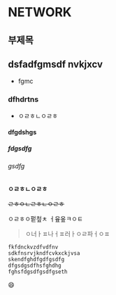 NETWORK
===

부제목
---



## dsfadfgmsdf nvkjxcv

* fgmc

### dfhdrtns

- ㅇㄹㅎㄴㅇㄹㅎ

#### dfgdshgs
##### fdgsdfg
###### gsdfg


**ㅇㄹㅎㄴㅇㄹㅎ**

~~ㄹㅎㅇㄴㄹㅎㄴㅇㄹㅎ~~

ㅇㄹㅎㅇ펕첲ㅊ ㅓ윺옾ㅋㅇㅌ

> ㅇ너ㅏㅍ나ㅓㅍ러ㅏㅇㄹ파ㅓㅇㅍ

```
fkfdnckvzdfvdfnv
sdkfnsrvjkndfcvkxckjvsa
skendfghdfgdfgsdfg
dfgsdgsdfhsfghdhg
fghsfdgsdfgsdfgseth
```

:smile:
